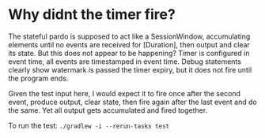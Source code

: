 # Why didnt the timer fire?

The stateful pardo is supposed to act like a SessionWindow, accumulating elements 
until no events are received for [Duration], then output and clear its state. But
this does not appear to be happening? Timer is configured in event time, all
events are timestamped in event time. Debug statements clearly show watermark is
passed the timer expiry, but it does not fire until the program ends. 

Given the test input here, I would expect it to fire once after the second event,
produce output, clear state, then fire again after the last event and do the same.
Yet all output gets accumulated and fired together.

To run the test: `./gradlew -i --rerun-tasks test`